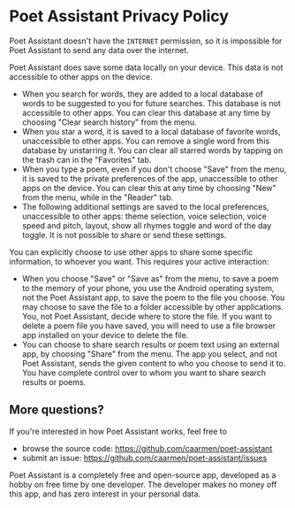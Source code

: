 Poet Assistant Privacy Policy
=============================

Poet Assistant doesn't have the `INTERNET` permission, so it is impossible for Poet Assistant to send any data over the internet.

Poet Assistant does save some data locally on your device.  This data is not accessible to other apps on the device.

* When you search for words, they are added to a local database of words to be suggested to you for future searches.  This database is not accessible to other apps. You can clear this database at any time by choosing "Clear search history" from the menu.
* When you star a word, it is saved to a local database of favorite words, unaccessible to other apps.  You can remove a single word from this database by unstarring it. You can clear all starred words by tapping on the trash can in the "Favorites" tab.
* When you type a poem, even if you don't choose "Save" from the menu, it is saved to the private preferences of the app, unaccessible to other apps on the device.  You can clear this at any time by choosing "New" from the menu, while in the "Reader" tab.
* The following additional settings are saved to the local preferences, unaccessible to other apps: theme selection, voice selection, voice speed and pitch, layout, show all rhymes toggle and word of the day toggle.  It is not possible to share or send these settings.

You can explicitly choose to use other apps to share some specific information, to whoever you want. This requires your active interaction:

* When you choose "Save" or "Save as" from the menu, to save a poem to the memory of your phone, you use the Android operating system, not the Poet Assistant app, to save the poem to the file you choose.  You may choose to save the file to a folder accessible by other applications. You, not Poet Assistant, decide where to store the file. If you want to delete a poem file you have saved, you will need to use a file browser app installed on your device to delete the file.
* You can choose to share search results or poem text using an external app, by choosing "Share" from the menu.  The app you select, and not Poet Assistant, sends the given content to who you choose to send it to.  You have complete control over to whom you want to share search results or poems.


More questions?
--------------

If you're interested in how Poet Assistant works, feel free to 
* browse the source code: https://github.com/caarmen/poet-assistant
* submit an issue: https://github.com/caarmen/poet-assistant/issues

Poet Assistant is a completely free and open-source app, developed as a hobby on free time by one developer.  The developer makes no money off this app, and has zero interest in your personal data.
